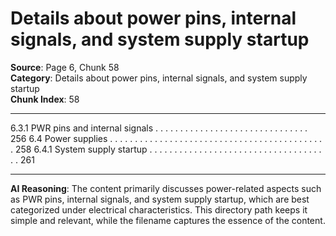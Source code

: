 # Details about power pins, internal signals, and system supply startup

**Source**: Page 6, Chunk 58  
**Category**: Details about power pins, internal signals, and system supply startup  
**Chunk Index**: 58

---

6.3.1 PWR pins and internal signals . . . . . . . . . . . . . . . . . . . . . . . . . . . . . . . 256
6.4 Power supplies . . . . . . . . . . . . . . . . . . . . . . . . . . . . . . . . . . . . . . . . . . . . 258
6.4.1 System supply startup . . . . . . . . . . . . . . . . . . . . . . . . . . . . . . . . . . . . . 261

---

**AI Reasoning**: The content primarily discusses power-related aspects such as PWR pins, internal signals, and system supply startup, which are best categorized under electrical characteristics. This directory path keeps it simple and relevant, while the filename captures the essence of the content.

